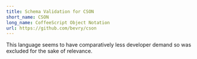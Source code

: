 ```yaml
---
title: Schema Validation for CSON
short_name: CSON
long_name: CoffeeScript Object Notation
url: https://github.com/bevry/cson
---
```


This language seems to have comparatively less developer demand so was excluded for the sake of relevance.